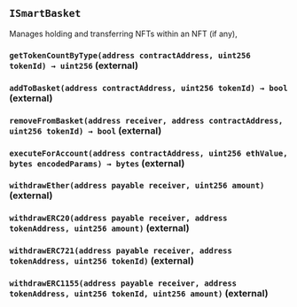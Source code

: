 ## `ISmartBasket`



Manages holding and transferring NFTs within an NFT (if any),


### `getTokenCountByType(address contractAddress, uint256 tokenId) → uint256` (external)





### `addToBasket(address contractAddress, uint256 tokenId) → bool` (external)





### `removeFromBasket(address receiver, address contractAddress, uint256 tokenId) → bool` (external)





### `executeForAccount(address contractAddress, uint256 ethValue, bytes encodedParams) → bytes` (external)





### `withdrawEther(address payable receiver, uint256 amount)` (external)





### `withdrawERC20(address payable receiver, address tokenAddress, uint256 amount)` (external)





### `withdrawERC721(address payable receiver, address tokenAddress, uint256 tokenId)` (external)





### `withdrawERC1155(address payable receiver, address tokenAddress, uint256 tokenId, uint256 amount)` (external)






